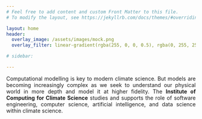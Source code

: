 ```yaml
---
# Feel free to add content and custom Front Matter to this file.
# To modify the layout, see https://jekyllrb.com/docs/themes/#overriding-theme-defaults

layout: home
header:
  overlay_image: /assets/images/mock.png
  overlay_filter: linear-gradient(rgba(255, 0, 0, 0.5), rgba(0, 255, 255, 0.5))

# sidebar:

---
```

<style>
.page__title {
  margin-left: 1.25em;
  margin-top: 0.25em;
  margin-bottom: 2em;
}
#masthead-title {
  display: none; // hide the site title on the home page as the splash has the title
}
</style>

<div class='left'>
<p style='text-align:justify'>
Computational modelling is key to modern climate science. But models are becoming
increasingly complex as we seek to understand our physical world in more depth
and model it at higher fidelity. The <strong>Institute of Computing
for Climate Science</strong> studies and supports the role of software engineering, computer science, artificial
intelligence, and data science within climate science.
</p>
